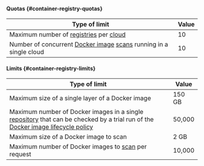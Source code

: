 #### Quotas {#container-registry-quotas}

| Type of limit | Value |
--- | ---
| Maximum number of [registries](../container-registry/concepts/registry.md) per [cloud](../resource-manager/concepts/resources-hierarchy.md#cloud) | 10 |
Number of concurrent [Docker image](../container-registry/concepts/docker-image.md) [scans](../container-registry/concepts/vulnerability-scanner.md) running in a single cloud | 10

#### Limits {#container-registry-limits}

| Type of limit | Value |
--- | ---
| Maximum size of a single layer of a Docker image | 150 GB |
| Maximum number of Docker images in a single [repository](../container-registry/concepts/repository.md) that can be checked by a trial run of the [Docker image lifecycle policy](../container-registry/concepts/lifecycle-policy.md) | 50,000 |
| Maximum size of a Docker image to scan | 2 GB |
| Maximum number of Docker images to [scan](../container-registry/operations/scanning-docker-image.md) per request | 10,000 |